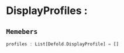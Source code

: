 
# DisplayProfiles : 
## ```Memebers```    
```rust
profiles : List[Defold.DisplayProfile] = []  
```


